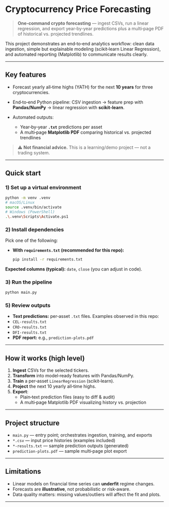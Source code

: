 # Cryptocurrency Price Forecasting

> **One‑command crypto forecasting** — ingest CSVs, run a linear regression, and export year‑by‑year predictions plus a multi‑page PDF of historical vs. projected trendlines.

This project demonstrates an end‑to‑end analytics workflow: clean data ingestion, simple but explainable modeling (scikit‑learn Linear Regression), and automated reporting (Matplotlib) to communicate results clearly.

---

## Key features
- Forecast yearly all‑time highs (YATH) for the next **10 years** for three cryptocurrencies.
- End‑to‑end Python pipeline: CSV ingestion → feature prep with **Pandas/NumPy** → linear regression with **scikit‑learn**.

- Automated outputs:
  - Year‑by‑year **`.txt`** predictions per asset
  - A multi‑page **Matplotlib PDF** comparing historical vs. projected trendlines

> ⚠️ **Not financial advice.** This is a learning/demo project — not a trading system.

---

## Quick start

### 1) Set up a virtual environment
```bash
python -m venv .venv
# macOS/Linux
source .venv/bin/activate
# Windows (PowerShell)
.\.venv\Scripts\Activate.ps1
```

### 2) Install dependencies
Pick one of the following:

- **With `requirements.txt` (recommended for this repo):**
  ```bash
  pip install -r requirements.txt
  ```
**Expected columns (typical):** `date`, `close` (you can adjust in code).

### 3) Run the pipeline
```bash
python main.py
```

### 5) Review outputs
- **Text predictions:** per‑asset `.txt` files. Examples observed in this repo:
- `CEL-results.txt`
- `CRO-results.txt`
- `DFI-results.txt`
- **PDF report:** e.g., `prediction-plots.pdf`

---

## How it works (high level)
1. **Ingest** CSVs for the selected tickers.
2. **Transform** into model‑ready features with Pandas/NumPy.
3. **Train** a per‑asset `LinearRegression` (scikit‑learn).
4. **Project** the next 10 yearly all‑time highs.
5. **Export**:
   - Plain‑text prediction files (easy to diff & audit)
   - A multi‑page Matplotlib PDF visualizing history vs. projection

---

## Project structure 
- `main.py` — entry point; orchestrates ingestion, training, and exports
- `*.csv` — input price histories (examples included)
- `*-results.txt` — sample prediction outputs (generated)
- `prediction-plots.pdf` — sample multi‑page plot export

---

## Limitations
- Linear models on financial time series can **underfit** regime changes.
- Forecasts are **illustrative**, not probabilistic or risk‑aware.
- Data quality matters: missing values/outliers will affect the fit and plots.

---
